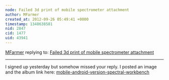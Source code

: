 ```yaml
---
node: Failed 3d print of mobile spectrometer attachment
author: MFarmer
created_at: 2012-09-26 05:49:41 +0000
timestamp: 1348638581
nid: 2847
cid: 1477
uid: 43941
---
```




[MFarmer](../profile/MFarmer) replying to: [Failed 3d print of mobile spectrometer attachment](../notes/warren/7-17-2012/failed-3d-print-mobile-spectrometer-attachment)

----
I signed up yesterday but somehow missed your reply. 
I posted an image and the album link here: 
<a href="http://publiclaboratory.org/notes/warren/6-12-2012/mobile-android-version-spectral-workbench">mobile-android-version-spectral-workbench</a>